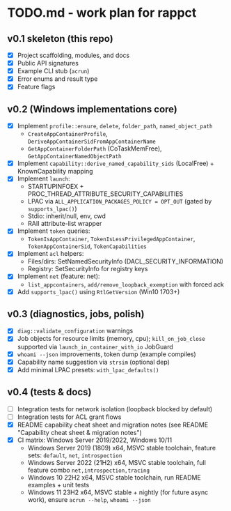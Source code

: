 # TODO.md - work plan for rappct

## v0.1 skeleton (this repo)
- [x] Project scaffolding, modules, and docs
- [x] Public API signatures
- [x] Example CLI stub (`acrun`)
- [x] Error enums and result type
- [x] Feature flags

## v0.2 (Windows implementations core)
- [x] Implement `profile::ensure`, `delete`, `folder_path`, `named_object_path`
  - `CreateAppContainerProfile`, `DeriveAppContainerSidFromAppContainerName`
  - `GetAppContainerFolderPath` (CoTaskMemFree), `GetAppContainerNamedObjectPath`
- [x] Implement `capability::derive_named_capability_sids` (LocalFree) + KnownCapability mapping
- [x] Implement `launch`:
  - STARTUPINFOEX + PROC_THREAD_ATTRIBUTE_SECURITY_CAPABILITIES
  - LPAC via `ALL_APPLICATION_PACKAGES_POLICY = OPT_OUT` (gated by `supports_lpac()`)
  - Stdio: inherit/null, env, cwd
  - RAII attribute-list wrapper
- [x] Implement `token` queries:
  - `TokenIsAppContainer`, `TokenIsLessPrivilegedAppContainer`, `TokenAppContainerSid`, `TokenCapabilities`
- [x] Implement `acl` helpers:
  - Files/dirs: SetNamedSecurityInfo (DACL_SECURITY_INFORMATION)
  - Registry: SetSecurityInfo for registry keys
- [x] Implement `net` (feature: net):
  - `list_appcontainers`, `add/remove_loopback_exemption` with forced ack
- [x] Add `supports_lpac()` using `RtlGetVersion` (Win10 1703+)

## v0.3 (diagnostics, jobs, polish)
- [x] `diag::validate_configuration` warnings
- [x] Job objects for resource limits (memory, cpu); `kill_on_job_close` supported via `launch_in_container_with_io` JobGuard
- [x] `whoami --json` improvements, token dump (example compiles)
- [x] Capability name suggestion via `strsim` (optional dep)
- [x] Add minimal LPAC presets: `with_lpac_defaults()`

## v0.4 (tests & docs)
- [ ] Integration tests for network isolation (loopback blocked by default)
- [ ] Integration tests for ACL grant flows
- [x] README capability cheat sheet and migration notes (see README "Capability cheat sheet & migration notes")
- [x] CI matrix: Windows Server 2019/2022, Windows 10/11
  - Windows Server 2019 (1809) x64, MSVC stable toolchain, feature sets: `default`, `net`, `introspection`
  - Windows Server 2022 (21H2) x64, MSVC stable toolchain, full feature combo `net,introspection,tracing`
  - Windows 10 22H2 x64, MSVC stable toolchain, run README examples + unit tests
  - Windows 11 23H2 x64, MSVC stable + nightly (for future async work), ensure `acrun --help`, `whoami --json`
